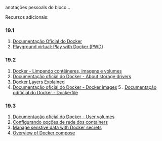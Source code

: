 anotações pessoals do bloco...

Recursos adicionais:
### 19.1
1. [Documentação Oficial do Docker](https://docs.docker.com/)
2. [Playground virtual: Play with Docker (PWD)](https://labs.play-with-docker.com/)
### 19.2
1. [Docker - Limpando contêineres, imagens e volumes](https://www.macoratti.net/19/02/dock_limp1.htm)
2. [Documentação oficial do Docker - About storage drivers](https://docs.docker.com/storage/storagedriver/)
3. [Docker Layers Explained](https://dzone.com/articles/docker-layers-explained)
4. [Documentação oficial do Docker - Docker images](https://docs.docker.com/engine/reference/commandline/images/)
5 . [Documentação odificial do Docker - Dockerfile](https://docs.docker.com/engine/reference/builder/)
### 19.3
1. [Documentação oficial do Docker - User volumes](https://docs.docker.com/storage/volumes/)
2. [Configurando opções de rede dos containers](https://www.youtube.com/watch?v=pKJgQmXXryg)
3. [Manage senstive data with Docker secrets](https://docs.docker.com/engine/swarm/secrets/)
4. [Overview of Docker compose](https://docs.docker.com/compose/)
